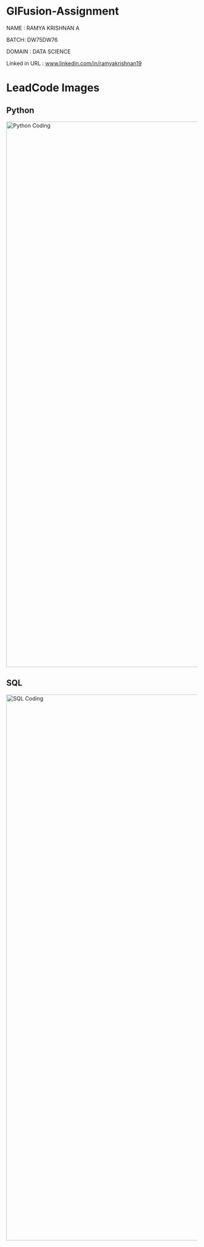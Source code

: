 # GIFusion-Assignment

NAME : RAMYA KRISHNAN A

BATCH: DW75DW76

DOMAIN : DATA SCIENCE

Linked in URL : www.linkedin.com/in/ramyakrishnan19

# LeadCode Images

## Python

<img width="1438" alt="Python Coding" src="https://github.com/user-attachments/assets/ca6c03d4-1177-4522-8db7-929e628c5837">


## SQL

<img width="1439" alt="SQL Coding" src="https://github.com/user-attachments/assets/ccd8223a-1c52-4875-9761-1c74661d8555">
